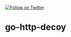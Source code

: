 [![Follow on Twitter](https://img.shields.io/twitter/follow/opendevsecops.svg?logo=twitter)](https://twitter.com/opendevsecops)

# go-http-decoy
